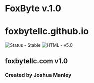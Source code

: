 # FoxByte v.1.0

# foxbytellc.github.io

![Status - Stable](https://img.shields.io/badge/Status-Stable-blue.svg)
![HTML - v5.0](https://img.shields.io/badge/html-v5.0-blue.svg)

## foxbytellc.com v1.0

### Created by Joshua Manley
